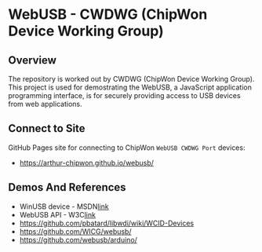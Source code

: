 # WebUSB - CWDWG (ChipWon Device Working Group)

## Overview
The repository is worked out by CWDWG (ChipWon Device Working Group). This project is used for demostrating the WebUSB, a JavaScript application programming interface, is for securely providing access to USB devices from web applications.

## Connect to Site
GitHub Pages site for connecting to ChipWon `WebUSB CWDWG Port` devices:
- https://arthur-chipwon.github.io/webusb/

## Demos And References
- WinUSB device - MSDN[link](https://learn.microsoft.com/en-us/windows-hardware/drivers/usbcon/automatic-installation-of-winusb/)
- WebUSB API - W3C[link](https://wicg.github.io/webusb/)
- https://github.com/pbatard/libwdi/wiki/WCID-Devices
- https://github.com/WICG/webusb/
- https://github.com/webusb/arduino/
